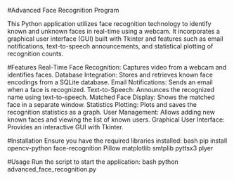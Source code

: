 #Advanced Face Recognition Program

This Python application utilizes face recognition technology to identify known and unknown faces in real-time using a webcam. It incorporates a graphical user interface (GUI) built with Tkinter and features such as email notifications, text-to-speech announcements, and statistical plotting of recognition counts.

#Features
Real-Time Face Recognition: Captures video from a webcam and identifies faces.
Database Integration: Stores and retrieves known face encodings from a SQLite database.
Email Notifications: Sends an email when a face is recognized.
Text-to-Speech: Announces the recognized name using text-to-speech.
Matched Face Display: Shows the matched face in a separate window.
Statistics Plotting: Plots and saves the recognition statistics as a graph.
User Management: Allows adding new known faces and viewing the list of known users.
Graphical User Interface: Provides an interactive GUI with Tkinter.

#Installation
Ensure you have the required libraries installed:
bash
pip install opencv-python face-recognition Pillow matplotlib smtplib pyttsx3 plyer


#Usage
Run the script to start the application:
bash
python advanced_face_recognition.py
